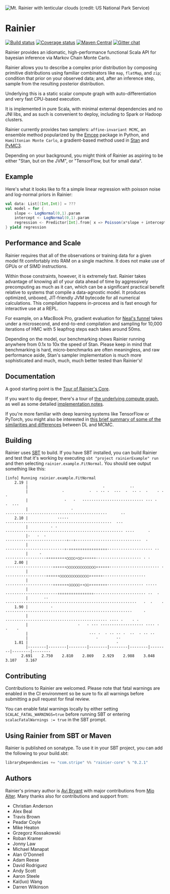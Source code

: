 ![Mt. Rainier with lenticular clouds (credit: US National Park Service)](rainier.jpg)

# Rainier

[![Build status](https://img.shields.io/travis/stripe/rainier/master.svg)](https://travis-ci.org/stripe/rainier)
[![Coverage status](https://img.shields.io/codecov/c/github/stripe/rainier/master.svg)](https://codecov.io/github/stripe/rainier)
[![Maven Central](https://img.shields.io/maven-central/v/com.stripe/rainier-core_2.12.svg)](https://maven-badges.herokuapp.com/maven-central/com.stripe/rainier_2.12)
[![Gitter chat](https://badges.gitter.im/com_stripe_rainier/Lobby.png)](https://gitter.im/com_stripe_rainier/Lobby)

Rainier provides an idiomatic, high-performance functional Scala API for bayesian inference via Markov Chain Monte Carlo.

Rainier allows you to describe a complex prior distribution by composing primitive distributions using familiar combinators like `map`, `flatMap`, and `zip`; condition that prior on your observed data; and, after an inference step, sample from the resulting posterior distribution.

Underlying this is a static scalar compute graph with auto-differentiation and very fast CPU-based execution.

It is implemented in pure Scala, with minimal external dependencies and no JNI libs, and as such is convenient to deploy, including to Spark or Hadoop clusters.

Rainier currently provides two samplers: `affine-invariant MCMC`, an ensemble method popularized by the [Emcee](https://github.com/dfm/emcee) package in Python, and `Hamiltonian Monte Carlo`, a gradient-based method used in [Stan](http://mc-stan.org/) and [PyMC3](https://github.com/pymc-devs/pymc3).

Depending on your background, you might think of Rainier as aspiring to be either "Stan, but on the JVM", or "TensorFlow, but for small data".

## Example

Here's what it looks like to fit a simple linear regression with poisson noise and log-normal priors in Rainier:

```scala
val data: List[(Int,Int)] = ???
val model = for {
    slope <- LogNormal(0,1).param
    intercept <- LogNormal(0,1).param
    regression <- Predictor[Int].from{ x => Poisson(x*slope + intercept)}.fit(data)
} yield regression
```

## Performance and Scale

Rainier requires that all of the observations or training data for a given model fit comfortably into RAM on a single machine. It does not make use of GPUs or of SIMD instructions.

Within those constraints, however, it is extremely fast. Rainier takes advantage of knowing all of your data ahead of time by aggressively precomputing as much as it can, which can be a significant practical benefit relative to systems that compile a data-agnostic model. It produces optimized, unboxed, JIT-friendly JVM bytecode for all numerical calculations. This compilation happens in-process and is fast enough for interactive use at a REPL.

For example, on a MacBook Pro, gradient evaluation for [Neal's funnel](/rainier-example/src/main/scala/com/stripe/rainier/example/Funnel.scala) takes under a microsecond, and end-to-end compilation and sampling for 10,000 iterations of HMC with 5 leapfrog steps each takes around 50ms.

Depending on the model, our benchmarking shows Rainier running anywhere from 0.1x to 10x the speed of Stan. Please keep in mind that benchmarking is hard,  micro-benchmarks are often meaningless, and raw performance aside, Stan's sampler implementation is much more sophisticated and much, much, much better tested than Rainier's!

## Documentation

A good starting point is the [Tour of Rainier's Core](docs/tour.md).

If you want to dig deeper, there's a tour of [the underlying compute graph](docs/real.md), as well as some detailed [implementation notes](docs/impl.md).

If you're more familiar with deep learning systems like TensorFlow or PyTorch, you might also be interested in [this brief summary of some of the similarities and differences](docs/dl.md) between DL and MCMC.

## Building

Rainier uses [SBT](https://www.scala-sbt.org/) to build. If you have SBT installed, you can build Rainier and test that it's working by executing `sbt "project rainierExample" run` and then selecting `rainier.example.FitNormal`. You should see output something like this:

```
[info] Running rainier.example.FitNormal
    2.19 |
         |                                 ·           ··
         |               ·           ·  · ·· ·  ···  ·  ·· ·  ·    · · ·
         |                ·   ·   ··························· ··· ·      ·  ···
         |                   · ·············································      ··
    2.10 |             ·····   ···············································  ···
         |          · ·  ···················································· ····      ·
         |·   ·  ·   ···························∘··∘·····························  ·
         |      ··························∘·∘∘∘∘∘∘∘∘∘∘∘∘∘∘∘∘∘···················· ··
         |     ·      ··················∘∘∘∘∘∘∘∘∘○○○○∘○○∘∘∘∘∘∘···················· · ·
    2.00 |        ·····················∘∘∘∘∘∘○○○○○○○○○○○○○∘∘∘∘∘∘······················ ·
         |           ··················∘∘∘∘∘∘○○○○○○○○○○○○○∘∘∘∘∘∘···················
         |         ·····················∘∘∘∘∘∘∘○○○○○∘∘○○∘∘∘∘∘∘∘∘················ ·····
         |          ·······················∘∘∘∘∘∘∘∘∘∘∘∘∘∘∘∘······················· ··  ·
         |       ·· ··························································   ·  ·    ·
    1.90 |          ·  ························································     ·
         |                ············································· ···· ·    · ·
         |                      ·   · ··· ··················· ···· ·  ·    ·
         |                           ··· ·  · ·· ·· ·  ··  · ·· ··
         |                              ·        ··
    1.81 |                                       ·
         |--------|--------|--------|--------|--------|--------|--------|--------|--------
       2.691    2.750    2.810    2.869    2.929    2.988    3.048    3.107    3.167
```

## Contributing

Contributions to Rainier are welcomed. Please note that fatal warnings
are enabled in the CI environment so be sure to fix all warnings before
submitting a pull request for final review.

You can enable fatal warnings locally by either setting
`SCALAC_FATAL_WARNINGS=true` before running SBT or entering
`scalacFatalWarnings := true` in the SBT prompt.

## Using Rainier from SBT or Maven

Rainier is published on sonatype. To use it in your SBT project, you can add the following to your build.sbt:

```scala
libraryDependencies += "com.stripe" %% "rainier-core" % "0.2.1"
```

## Authors

Rainier's primary author is [Avi Bryant](http://twitter.com/avibryant) with major contributions from [Mio Alter](https://twitter.com/mioalter). Many thanks also for contributions and support from:
 * Christian Anderson
 * Alex Beal
 * Travis Brown
 * Peadar Coyle
 * Mike Heaton
 * Grzegorz Kossakowski
 * Roban Kramer
 * Jonny Law
 * Michael Manapat
 * Alan O'Donnell
 * Adam Reese
 * David Rodriguez
 * Andy Scott
 * Aaron Steele
 * Kai(luo) Wang
 * Darren Wilkinson
